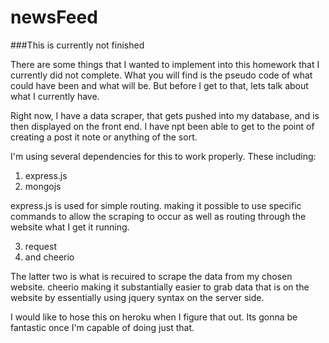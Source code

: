 # newsFeed

###This is currently not finished 

There are some things that I wanted to implement into this homework that I currently did not complete. What you will find is the pseudo code of what could have been and what will be. But before I get to that, lets talk about what I currently have. 

Right now, I have a data scraper, that gets pushed into my database, and is then displayed on the front end. I have npt been able to get to the point of creating a post it note or anything of the sort. 

I'm using several dependencies for this to work properly. These including: 

1. express.js
2. mongojs
 
 express.js is used for simple routing. making it possible to use specific commands to allow the scraping to occur as well as routing through the website what I get it running.

3. request
4. and cheerio

The latter two is what is recuired to scrape the data from my chosen website. cheerio making it substantially easier to grab data that is on the website by essentially using jquery syntax on the server side.


I would like to hose this on heroku when I figure that out. Its gonna be fantastic once I'm capable of doing just that. 
